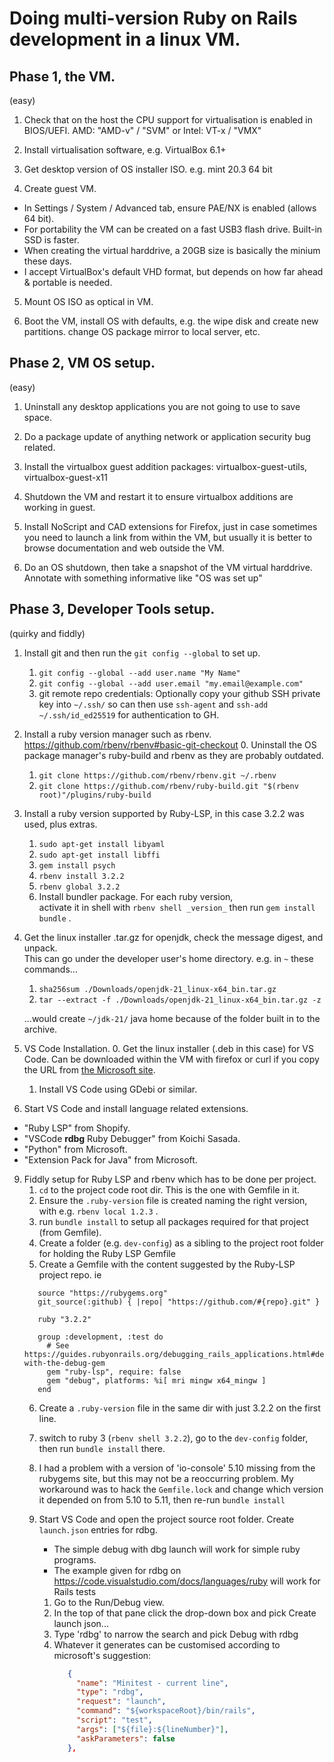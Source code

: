 # Doing multi-version Ruby on Rails development in a linux VM.

## Phase 1, the VM.
(easy)

1. Check that on the host the CPU support for virtualisation is enabled in BIOS/UEFI.
    AMD: "AMD-v" / "SVM"        or Intel:  VT-x / "VMX"

2. Install virtualisation software, e.g. VirtualBox 6.1+

3. Get desktop version of OS installer ISO. e.g. mint 20.3 64 bit

4. Create guest VM. 
  * In Settings / System / Advanced tab, ensure PAE/NX is enabled (allows 64 bit).
  * For portability the VM can be created on a fast USB3 flash drive. Built-in SSD is faster.
  * When creating the virtual harddrive, a 20GB size is basically the minium these days.
  * I accept VirtualBox's default VHD format, but depends on how far ahead & portable is needed.

5. Mount OS ISO as optical in VM.

6. Boot the VM, install OS with defaults,
     e.g. the wipe disk and create new partitions.
     change OS package mirror to local server, etc.

## Phase 2, VM OS setup.
(easy)

1. Uninstall any desktop applications you are not going to use to save space.

2. Do a package update of anything network or application security bug related.

3. Install the virtualbox guest addition packages: virtualbox-guest-utils, virtualbox-guest-x11

4. Shutdown the VM and restart it to ensure virtualbox additions are working in guest.

5. Install NoScript and CAD extensions for Firefox, just in case sometimes you need to launch a link from within the VM, but usually it is better to browse documentation and web outside the VM.

6. Do an OS shutdown, then take a snapshot of the VM virtual harddrive. Annotate with something informative like "OS was set up"


## Phase 3, Developer Tools setup.
(quirky and fiddly)
1. Install git and then run the `git config --global` to set up.
   1. `git config --global --add user.name "My Name"`
   2. `git config --global --add user.email "my.email@example.com"`
   3. git remote repo credentials: Optionally copy your github SSH private key into `~/.ssh/` so can then use `ssh-agent` and `ssh-add ~/.ssh/id_ed25519` for authentication to GH.

2. Install a ruby version manager such as rbenv. https://github.com/rbenv/rbenv#basic-git-checkout
   0. Uninstall the OS package manager's ruby-build and rbenv as they are probably outdated.
   1. `git clone https://github.com/rbenv/rbenv.git ~/.rbenv`
   2. `git clone https://github.com/rbenv/ruby-build.git "$(rbenv root)"/plugins/ruby-build`

3. Install a ruby version supported by Ruby-LSP, in this case 3.2.2 was used, plus extras.
   1. `sudo apt-get install libyaml`
   2. `sudo apt-get install libffi`
   3. `gem install psych`
   4. `rbenv install 3.2.2`
   5. `rbenv global 3.2.2`
   6. Install bundler package. For each ruby version,  
      activate it in shell with `rbenv shell _version_` then run `gem install bundle` .

4. Get the linux installer .tar.gz for openjdk, check the message digest, and unpack.  
   This can go under the developer user's home directory. e.g. in `~` these commands...
   1. `sha256sum ./Downloads/openjdk-21_linux-x64_bin.tar.gz`
   2. `tar --extract -f ./Downloads/openjdk-21_linux-x64_bin.tar.gz -z`
   
   ...would create `~/jdk-21/` java home because of the folder built in to the archive.

5. VS Code Installation.
   0. Get the linux installer (.deb in this case) for VS Code. Can be downloaded within the VM with firefox or curl if you copy the URL from [the Microsoft site](https://code.visualstudio.com/Download).
   1. Install VS Code using GDebi or similar.

6. Start VS Code and install language related extensions.
  * "Ruby LSP" from Shopify.
  * "VSCode **rdbg** Ruby Debugger" from Koichi Sasada.
  * "Python" from Microsoft.
  * "Extension Pack for Java" from Microsoft.

9. Fiddly setup for Ruby LSP and rbenv which has to be done per project.
   1. `cd` to the project code root dir. This is the one with Gemfile in it.
   2. Ensure the `.ruby-version` file is created naming the right version, with e.g. `rbenv local 1.2.3` .
   3. run `bundle install` to setup all packages required for that project (from Gemfile).
   4. Create a folder (e.g. `dev-config`) as a sibling to the project root folder for holding the Ruby LSP Gemfile
   5. Create a Gemfile with the content suggested by the Ruby-LSP project repo. ie
     ```
        source "https://rubygems.org"
        git_source(:github) { |repo| "https://github.com/#{repo}.git" }

        ruby "3.2.2"

        group :development, :test do
          # See https://guides.rubyonrails.org/debugging_rails_applications.html#debugging-with-the-debug-gem
          gem "ruby-lsp", require: false
          gem "debug", platforms: %i[ mri mingw x64_mingw ]
        end
     ```
   6. Create a `.ruby-version` file in the same dir with just 3.2.2 on the first line.
   7. switch to ruby 3 (`rbenv shell 3.2.2`), go to the `dev-config` folder, then run `bundle install` there.
   8. I had a problem with a version of 'io-console' 5.10 missing from the rubygems site, but this may not be a reoccurring problem. My workaround was to hack the `Gemfile.lock` and change which version it depended on from 5.10 to 5.11, then re-run `bundle install`
   9. Start VS Code and open the project source root folder. Create `launch.json` entries for rdbg.
      * The simple debug with dbg launch will work for simple ruby programs.
      * The example given for rdbg on https://code.visualstudio.com/docs/languages/ruby will work for Rails tests

      1. Go to the Run/Debug view.
      2. In the top of that pane click the drop-down box and pick Create launch json...
      3. Type 'rdbg' to narrow the search and pick Debug with rdbg
      4. Whatever it generates can be customised according to microsoft's suggestion:
         ```json
            {
              "name": "Minitest - current line",
              "type": "rdbg",
              "request": "launch",
              "command": "${workspaceRoot}/bin/rails",
              "script": "test",
              "args": ["${file}:${lineNumber}"],
              "askParameters": false
            },
         ```

